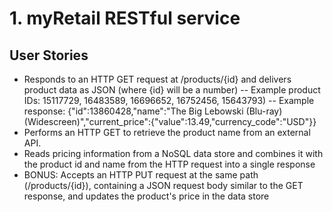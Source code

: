 # 1. myRetail RESTful service

## User Stories
- Responds to an HTTP GET request at /products/{id} and delivers product data as JSON (where {id} will be a number)
-- Example product IDs: 15117729, 16483589, 16696652, 16752456, 15643793)
-- Example response: {"id":13860428,"name":"The Big Lebowski (Blu-ray) (Widescreen)","current_price":{"value":13.49,"currency_code":"USD"}}
- Performs an HTTP GET to retrieve the product name from an external API.
- Reads pricing information from a NoSQL data store and combines it with the product id and name from the HTTP request into a single response
- BONUS: Accepts an HTTP PUT request at the same path (/products/{id}), containing a JSON request body similar to the GET response, and updates the product's price in the data store
